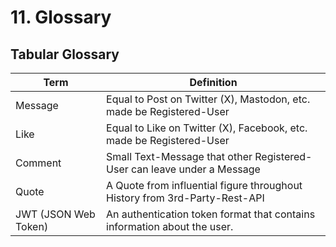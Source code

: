 # 11. Glossary
## Tabular Glossary

| Term                 | Definition                                                                 |
|----------------------|----------------------------------------------------------------------------|
| Message              | Equal to Post on Twitter (X), Mastodon, etc. made be Registered-User       |
| Like                 | Equal to Like on Twitter (X), Facebook, etc. made be Registered-User       |
| Comment              | Small Text-Message that other Registered-User can leave under a Message    |
| Quote                | A Quote from influential figure throughout History from 3rd-Party-Rest-API |
| JWT (JSON Web Token) | An authentication token format that contains information about the user.   |